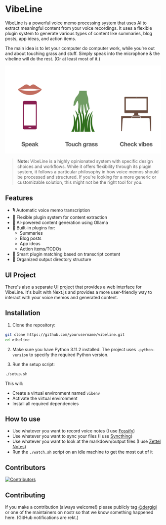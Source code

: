 # VibeLine

VibeLine is a powerful voice memo processing system that uses AI to extract meaningful content from your voice recordings. It uses a flexible plugin system to generate various types of content like summaries, blog posts, app ideas, and action items.

The main idea is to let your computer do computer work, while you're out and about touching grass and stuff. Simply speak into the microphone & the vibeline will do the rest. (Or at least most of it.)

![Touch Grass](touch-grass.png)

> **Note:** VibeLine is a highly opinionated system with specific design choices and workflows. While it offers flexibility through its plugin system, it follows a particular philosophy in how voice memos should be processed and structured. If you're looking for a more generic or customizable solution, this might not be the right tool for you.
 
## Features

- 🎙️ Automatic voice memo transcription
- 🔌 Flexible plugin system for content extraction
- 🤖 AI-powered content generation using Ollama
- 📝 Built-in plugins for:
  - Summaries
  - Blog posts
  - App ideas
  - Action items/TODOs
- 🎯 Smart plugin matching based on transcript content
- 📁 Organized output directory structure

## UI Project

There's also a separate [UI project](https://github.com/dergigi/vibeline-ui) that provides a web interface for VibeLine. It's built with Next.js and provides a more user-friendly way to interact with your voice memos and generated content.

## Installation

1. Clone the repository:
```bash
git clone https://github.com/yourusername/vibeline.git
cd vibeline
```

2. Make sure you have Python 3.11.2 installed. The project uses `.python-version` to specify the required Python version.

3. Run the setup script:
```bash
./setup.sh
```

This will:
- Create a virtual environment named `vibenv`
- Activate the virtual environment
- Install all required dependencies

## How to use

- Use whatever you want to record voice notes (I use [Fossify](https://github.com/FossifyOrg/Voice-Recorder))
- Use whatever you want to sync your files (I use [Syncthing](https://syncthing.net/))
- Use whatever you want to look at the markdown/output files (I use [Zettel Notes](https://www.zettelnotes.com/))
- Run the `./watch.sh` script on an idle machine to get the most out of it

## Contributors

[![Contributors](https://contrib.rocks/image?repo=dergigi/vibeline)](https://github.com/dergigi/vibeline/graphs/contributors)

## Contributing

If you make a contribution (always welcome!) please publicly tag [@dergigi](https://njump.me/_@dergigi.com) or one of the maintainers on nostr so that we know something happened here. (GitHub notifications are rekt.)